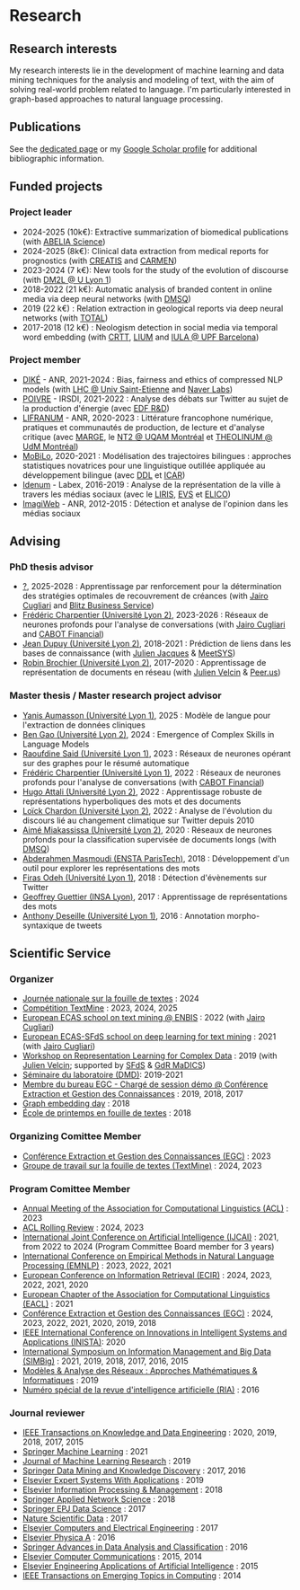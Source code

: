 # Research

## Research interests

My research interests lie in the development of machine learning and data mining techniques for the analysis and modeling of text, with the aim of solving real-world problem related to language. I'm particularly interested in graph-based approaches to natural language processing.

## Publications

See the [dedicated page](publications.md) or my [Google Scholar profile](https://scholar.google.com/citations?user=mM_oO18AAAAJ) for additional bibliographic information.

## Funded projects

### Project leader

- 2024-2025 (10k€): Extractive summarization of biomedical publications (with [ABELIA Science](https://www.abelia-science.fr))
- 2024-2025 (8k€): Clinical data extraction from medical reports for prognostics (with [CREATIS](https://www.creatis.insa-lyon.fr/site7/fr) and [CARMEN](https://carmen.univ-lyon1.fr))
- 2023-2024 (7 k€): New tools for the study of the evolution of discourse (with [DM2L @ U Lyon 1](https://liris.cnrs.fr/equipe/dm2l))
- 2018-2022 (21 k€): Automatic analysis of branded content in online media via deep neural networks (with [DMSQ](https://dmsq.io))
- 2019 (22 k€) : Relation extraction in geological reports via deep neural networks (with [TOTAL](https://www.total.com))
- 2017-2018 (12 k€) : Neologism detection in social media via temporal word embedding (with [CRTT](https://cerla.univ-lyon2.fr), [LIUM](https://lium.univ-lemans.fr) and [IULA @ UPF Barcelona](https://www.upf.edu/web/iula))

### Project member

- [DIKÉ](#) - ANR, 2021-2024 : Bias, fairness and ethics of compressed NLP models (with [LHC @ Univ Saint-Etienne](https://laboratoirehubertcurien.univ-st-etienne.fr/en/index.html) and [Naver Labs](https://europe.naverlabs.com))
- [POIVRE](#) - IRSDI, 2021-2022 : Analyse des débats sur Twitter au sujet de la production d'énergie (avec [EDF R&D](https://www.edf.fr/groupe-edf/inventer-l-avenir-de-l-energie/r-d-un-savoir-faire-mondial))
- [LIFRANUM](https://marge.univ-lyon3.fr/projet-lifranum) - ANR, 2020-2023 : Littérature francophone numérique, pratiques et communautés de production, de lecture et d'analyse critique (avec [MARGE](#), le [NT2 @ UQAM Montréal](#) et [THEOLINUM @ UdM Montréal](#))
- [MoBiLo](#), 2020-2021 : Modélisation des trajectoires bilingues : approches statistiques novatrices pour une linguistique outillée appliquée au développement bilingue (avec [DDL](#) et [ICAR](#))
- [Idenum](http://imu.universite-lyon.fr/projet/idenum-identites-numeriques-urbaines/) - Labex, 2016-2019 : Analyse de la représentation de la ville à travers les médias sociaux (avec le [LIRIS](#), [EVS](#) et [ELICO](#))
- [ImagiWeb](http://mediamining.univ-lyon2.fr/velcin/imagiweb/) - ANR, 2012-2015 : Détection et analyse de l'opinion dans les médias sociaux

## Advising

### PhD thesis advisor

- [?](), 2025-2028 : Apprentissage par renforcement pour la détermination des stratégies optimales de recouvrement de créances (with [Jairo Cugliari](https://cugliari.github.io/website/) and [Blitz Business Service](https://www.blitzbs.com))
- [Frédéric Charpentier (Université Lyon 2)](#), 2023-2026 : Réseaux de neurones profonds pour l'analyse de conversations (with [Jairo Cugliari](https://cugliari.github.io/website/) and [CABOT Financial](https://www.cabotfinancial.fr))
- [Jean Dupuy (Université Lyon 2)](#), 2018-2021 : Prédiction de liens dans les bases de connaissance (with [Julien Jacques](http://eric.univ-lyon2.fr/~jjacques/) & [MeetSYS](http://meetsys.com/)) 
- [Robin Brochier (Université Lyon 2)](#), 2017-2020 : Apprentissage de représentation de documents en réseau (with [Julien Velcin](http://eric.univ-lyon2.fr/~jvelcin/) & [Peer.us](http://peer.us/))

### Master thesis / Master research project advisor

- [Yanis Aumasson (Université Lyon 1)](#), 2025 : Modèle de langue pour l'extraction de données cliniques
- [Ben Gao (Université Lyon 2)](#), 2024 : Emergence of Complex Skills in Language Models
- [Raoufdine Said (Université Lyon 1)](#), 2023 : Réseaux de neurones opérant sur des graphes pour le résumé automatique
- [Frédéric Charpentier (Université Lyon 1)](#), 2022 : Réseaux de neurones profonds pour l'analyse de conversations (with [CABOT Financial](https://www.cabotfinancial.fr))
- [Hugo Attali (Université Lyon 2)](#), 2022 : Apprentissage robuste de représentations hyperboliques des mots et des documents
- [Loïck Chardon (Université Lyon 2)](#), 2022 : Analyse de l'évolution du discours lié au changement climatique sur Twitter depuis 2010
- [Aimé Miakassissa (Université Lyon 2)](#), 2020 : Réseaux de neurones profonds pour la classification supervisée de documents longs (with [DMSQ](https://dmsq.io))
- [Abderahmen Masmoudi (ENSTA ParisTech)](#), 2018 : Développement d'un outil pour explorer les représentations des mots
- [Firas Odeh (Université Lyon 1)](#), 2018 : Détection d'évènements sur Twitter
- [Geoffrey Guettier (INSA Lyon)](#), 2017 : Apprentissage de représentations des mots
- [Anthony Deseille (Université Lyon 1)](#), 2016 : Annotation morpho-syntaxique de tweets

## Scientific Service

### Organizer

- [Journée nationale sur la fouille de textes](https://textmine-lyon.sciencesconf.org) : 2024
- [Compétition TextMine](https://www.kaggle.com/competitions/defi-textmine-2024) : 2023, 2024, 2025
- [European ECAS school on text mining @ ENBIS](https://www.enbis.org/activities/events/current/631_ENBIS_20_Pre_Conference_Event__Joint_ECAS_ENBIS_1_Day_Summer_Course___POSTPONED/) : 2022 (with [Jairo Cugliari](http://eric.univ-lyon2.fr/jcugliari/))
- [European ECAS-SFdS school on deep learning for text mining](https://www.sfds.asso.fr/fr/ecas/632-home/) : 2021 (with [Jairo Cugliari]())
- [Workshop on Representation Learning for Complex Data](http://mediamining.univ-lyon2.fr/workshop2019/) : 2019 (with [Julien Velcin](); supported by [SFdS](#) & [GdR MaDICS](#))
- [Séminaire du laboratoire (DMD)](https://eric.msh-lse.fr/category/seminaires/): 2019-2021
- [Membre du bureau EGC - Chargé de session démo @ Conférence Extraction et Gestion des Connaissances](http://www.egc.asso.fr/category/manifestations/conferences) : 2019, 2018, 2017
- [Graph embedding day](http://ged2018.sci-web.net) : 2018
- [École de printemps en fouille de textes](https://eric.univ-lyon2.fr/textmining/) : 2018

### Organizing Comittee Member

- [Conférence Extraction et Gestion des Connaissances (EGC)](https://egc2023.sciencesconf.org) : 2023
- [Groupe de travail sur la fouille de textes (TextMine)](https://textmine.sciencesconf.org) : 2024, 2023

### Program Comittee Member

- [Annual Meeting of the Association for Computational Linguistics (ACL)](#) : 2023
- [ACL Rolling Review](#) : 2024, 2023
- [International Joint Conference on Artificial Intelligence (IJCAI)](#) : 2021, from 2022 to 2024 (Program Committee Board member for 3 years)
- [International Conference on Empirical Methods in Natural Language Processing (EMNLP)](#) : 2023, 2022, 2021
- [European Conference on Information Retrieval (ECIR)](#) : 2024, 2023, 2022, 2021, 2020
- [European Chapter of the Association for Computational Linguistics (EACL)](#) : 2021
- [Conférence Extraction et Gestion des Connaissances (EGC)](#) : 2024, 2023, 2022, 2021, 2020, 2019, 2018
- [IEEE International Conference on Innovations in Intelligent Systems and Applications (INISTA)](#): 2020
- [International Symposium on Information Management and Big Data (SIMBig)](#) : 2021, 2019, 2018, 2017, 2016, 2015
- [Modèles & Analyse des Réseaux : Approches Mathématiques & Informatiques](#) : 2019
- [Numéro spécial de la revue d'intelligence artificielle (RIA)](#) : 2016

### Journal reviewer

- [IEEE Transactions on Knowledge and Data Engineering](#) : 2020, 2019, 2018, 2017, 2015
- [Springer Machine Learning](#) : 2021
- [Journal of Machine Learning Research](#) : 2019
- [Springer Data Mining and Knowledge Discovery](#) : 2017, 2016
- [Elsevier Expert Systems With Applications](#) : 2019
- [Elsevier Information Processing & Management](#) : 2018
- [Springer Applied Network Science](#) : 2018
- [Springer EPJ Data Science](#) : 2017
- [Nature Scientific Data](#) : 2017
- [Elsevier Computers and Electrical Engineering](#) : 2017
- [Elsevier Physica A](#) : 2016
- [Springer Advances in Data Analysis and Classification](#) : 2016
- [Elsevier Computer Communications](#) : 2015, 2014
- [Elsevier Engineering Applications of Artificial Intelligence](#) : 2015 
- [IEEE Transactions on Emerging Topics in Computing](#) : 2014
